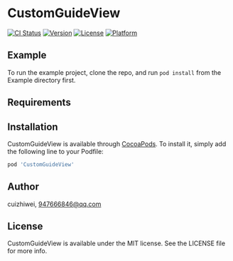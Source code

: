 # CustomGuideView

[![CI Status](https://img.shields.io/travis/cuizhiwei/CustomGuideView.svg?style=flat)](https://travis-ci.org/cuizhiwei/CustomGuideView)
[![Version](https://img.shields.io/cocoapods/v/CustomGuideView.svg?style=flat)](https://cocoapods.org/pods/CustomGuideView)
[![License](https://img.shields.io/cocoapods/l/CustomGuideView.svg?style=flat)](https://cocoapods.org/pods/CustomGuideView)
[![Platform](https://img.shields.io/cocoapods/p/CustomGuideView.svg?style=flat)](https://cocoapods.org/pods/CustomGuideView)

## Example

To run the example project, clone the repo, and run `pod install` from the Example directory first.

## Requirements

## Installation

CustomGuideView is available through [CocoaPods](https://cocoapods.org). To install
it, simply add the following line to your Podfile:

```ruby
pod 'CustomGuideView'
```

## Author

cuizhiwei, 947666846@qq.com

## License

CustomGuideView is available under the MIT license. See the LICENSE file for more info.
